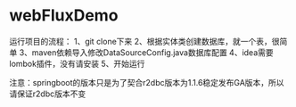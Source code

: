 # webFluxDemo
运行项目的流程：
1、git clone下来
2、根据实体类创建数据库，就一个表，很简单
3、maven依赖导入修改DataSourceConfig.java数据库配置
4、idea需要lombok插件，没有请安装
5、开始运行

注意：springboot的版本只是为了契合r2dbc版本为1.1.6稳定发布GA版本，所以请保证r2dbc版本不变
